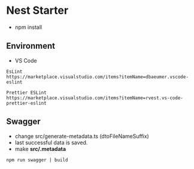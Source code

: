 # Nest Starter
- npm install

## Environment
- VS Code
```
EsLint
https://marketplace.visualstudio.com/items?itemName=dbaeumer.vscode-eslint

Prettier ESLint
https://marketplace.visualstudio.com/items?itemName=rvest.vs-code-prettier-eslint
```

## Swagger
- change src/generate-metadata.ts (dtoFileNameSuffix)
- last successful data is saved.
- make **src/.metadata**

```
npm run swagger | build
```
